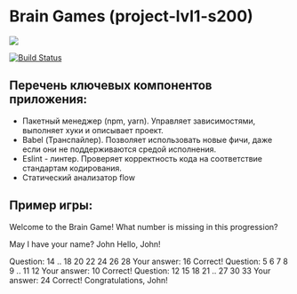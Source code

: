 # Brain Games (project-lvl1-s200)
<a href="https://codeclimate.com/github/codeclimate/codeclimate/maintainability"><img src="https://api.codeclimate.com/v1/badges/a99a88d28ad37a79dbf6/maintainability" /></a>

[![Build Status](https://travis-ci.org/Prisedaka/project-lvl1-s200.svg?branch=master)](https://travis-ci.org/Prisedaka/project-lvl1-s200)

## Перечень ключевых компонентов приложения: 
* Пакетный менеджер (npm, yarn). Управляет зависимостями, выполняет хуки и описывает проект. 
* Babel (Транспайлер). Позволяет использовать новые фичи, даже если они не поддерживаются средой исполнения. 
* Eslint - линтер. Проверяет корректность кода на соответствие стандартам кодирования. 
* Cтатический анализатор flow

## Пример игры: 

Welcome to the Brain Game! 
What number is missing in this progression? 
 
May I have your name? John 
Hello, John! 
 
Question: 14 .. 18 20 22 24 26 28 
Your answer: 16 
Correct! 
Question: 5 6 7 8 9 .. 11 12 
Your answer: 10 
Correct! 
Question: 12 15 18 21 .. 27 30 33 
Your answer: 24 
Correct! 
Congratulations, John!
